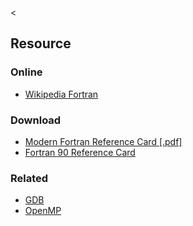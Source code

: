 &lt;

Resource
--------

### Online

-   [Wikipedia Fortran](http://en.wikipedia.org/wiki/Fortran)

### Download

-   [Modern Fortran Reference Card \[.pdf\]](http://michaelgoerz.net/refcards/fortran_refcard_a4.pdf)
-   [Fortran 90 Reference Card](static/cs/fortran90_refcard.pdf)

### Related

-   [GDB](gdb.html "GDB Cheat Sheet")
-   [OpenMP](openmp.html "OpenMP Cheat Sheet")
